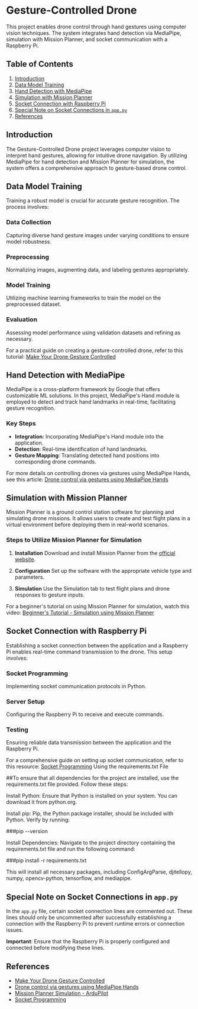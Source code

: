 
# Gesture-Controlled Drone

This project enables drone control through hand gestures using computer vision techniques. The system integrates hand detection via MediaPipe, simulation with Mission Planner, and socket communication with a Raspberry Pi.

## Table of Contents

1. [Introduction](#introduction)
2. [Data Model Training](#data-model-training)
3. [Hand Detection with MediaPipe](#hand-detection-with-mediapipe)
4. [Simulation with Mission Planner](#simulation-with-mission-planner)
5. [Socket Connection with Raspberry Pi](#socket-connection-with-raspberry-pi)
6. [Special Note on Socket Connections in `app.py`](#special-note-on-socket-connections-in-app-py)
7. [References](#references)

## Introduction

The Gesture-Controlled Drone project leverages computer vision to interpret hand gestures, allowing for intuitive drone navigation. By utilizing MediaPipe for hand detection and Mission Planner for simulation, the system offers a comprehensive approach to gesture-based drone control.

## Data Model Training

Training a robust model is crucial for accurate gesture recognition. The process involves:

### Data Collection
Capturing diverse hand gesture images under varying conditions to ensure model robustness.

### Preprocessing
Normalizing images, augmenting data, and labeling gestures appropriately.

### Model Training
Utilizing machine learning frameworks to train the model on the preprocessed dataset.

### Evaluation
Assessing model performance using validation datasets and refining as necessary.

For a practical guide on creating a gesture-controlled drone, refer to this tutorial: [Make Your Drone Gesture Controlled](https://example.com)

## Hand Detection with MediaPipe

MediaPipe is a cross-platform framework by Google that offers customizable ML solutions. In this project, MediaPipe's Hand module is employed to detect and track hand landmarks in real-time, facilitating gesture recognition.

### Key Steps

- **Integration**: Incorporating MediaPipe's Hand module into the application.
- **Detection**: Real-time identification of hand landmarks.
- **Gesture Mapping**: Translating detected hand positions into corresponding drone commands.

For more details on controlling drones via gestures using MediaPipe Hands, see this article: [Drone control via gestures using MediaPipe Hands](https://example.com)

## Simulation with Mission Planner

Mission Planner is a ground control station software for planning and simulating drone missions. It allows users to create and test flight plans in a virtual environment before deploying them in real-world scenarios.

### Steps to Utilize Mission Planner for Simulation

1. **Installation**
   Download and install Mission Planner from the [official website](https://ardupilot.org/planner/docs/mission-planner-overview.html).

2. **Configuration**
   Set up the software with the appropriate vehicle type and parameters.

3. **Simulation**
   Use the Simulation tab to test flight plans and drone responses to gesture inputs.

For a beginner's tutorial on using Mission Planner for simulation, watch this video: [Beginner's Tutorial - Simulation using Mission Planner](https://example.com)

## Socket Connection with Raspberry Pi

Establishing a socket connection between the application and a Raspberry Pi enables real-time command transmission to the drone. This setup involves:

### Socket Programming
Implementing socket communication protocols in Python.

### Server Setup
Configuring the Raspberry Pi to receive and execute commands.

### Testing
Ensuring reliable data transmission between the application and the Raspberry Pi.

For a comprehensive guide on setting up socket communication, refer to this resource: [Socket Programming](https://www.youtube.com/watch?v=79dlpK03t30)
Using the requirements.txt File

##To ensure that all dependencies for the project are installed, use the requirements.txt file provided. Follow these steps:

Install Python: Ensure that Python is installed on your system. You can download it from python.org.

Install pip: Pip, the Python package installer, should be included with Python. Verify by running:

###pip --version

Install Dependencies:
Navigate to the project directory containing the requirements.txt file and run the following command:

###pip install -r requirements.txt

This will install all necessary packages, including ConfigArgParse, djitellopy, numpy, opencv-python, tensorflow, and mediapipe.

## Special Note on Socket Connections in `app.py`

In the `app.py` file, certain socket connection lines are commented out. These lines should only be uncommented after successfully establishing a connection with the Raspberry Pi to prevent runtime errors or connection issues.

**Important**: Ensure that the Raspberry Pi is properly configured and connected before modifying these lines.

## References

- [Make Your Drone Gesture Controlled](https://example.com)
- [Drone control via gestures using MediaPipe Hands](https://example.com)
- [Mission Planner Simulation - ArduPilot](https://ardupilot.org/planner/docs/mission-planner-overview.html)
- [Socket Programming](https://www.youtube.com/watch?v=79dlpK03t30)

